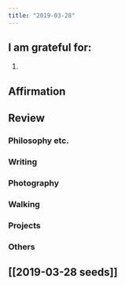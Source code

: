 ```yaml
---
title: "2019-03-28"
---
```

## I am grateful for:
1. 

## Affirmation

## Review
### Philosophy etc.

### Writing

### Photography

### Walking

### Projects

### Others

## [[2019-03-28 seeds]]
